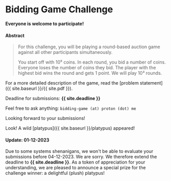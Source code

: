 # Bidding Game Challenge

**Everyone is welcome to participate!**

#### Abstract

> For this challenge, you will be playing a round-based auction game against all
other participants simultaneously.
>
> You start off with 10⁵ coins. In each round, you bid a number of coins. Everyone loses the number of coins they bid.
The player with the highest bid wins the round and gets 1 point.
We will play 10³ rounds.

For a more detailed description of the game, read the [problem statement]({{ site.baseurl }}/{{ site.pdf }}).

Deadline for submissions: **{{ site.deadline }}**

Feel free to ask anything: `bidding-game (at) proton (dot) me`

Looking forward to your submissions!

Look! A wild [platypus]({{ site.baseurl }}/platypus) appeared!

#### Update: 01-12-2023

Due to some systems shenanigans, we won't be able to evaluate your submissions before 04-12-2023.
We are sorry. We therefore extend the deadline to **{{ site.deadline }}**. As a token of appreciation
for your understanding, we are pleased to announce a special prize for the challenge winner: a delightful
(plush) platypus!
